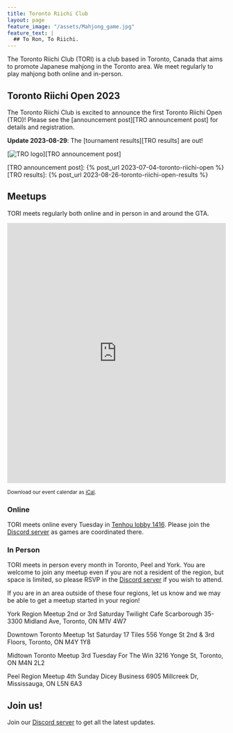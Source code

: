 ```yaml
---
title: Toronto Riichi Club
layout: page
feature_image: "/assets/Mahjong_game.jpg"
feature_text: |
  ## To Ron, To Riichi.
---
```


The Toronto Riichi Club (TORI) is a club based in Toronto, Canada that aims to promote Japanese mahjong in the Toronto area.
We meet regularly to play mahjong both online and in-person.

## Toronto Riichi Open 2023

The Toronto Riichi Club is excited to announce the first Toronto Riichi Open (TRO)! Please see the [announcement post][TRO announcement post] for details and registration.

**Update 2023-08-29**: The [tournament results][TRO results] are out!

[![TRO logo](/assets/logos/tro.svg)][TRO announcement post]

[TRO announcement post]: {% post_url 2023-07-04-toronto-riichi-open %}
[TRO results]: {% post_url 2023-08-26-toronto-riichi-open-results %}

## Meetups

TORI meets regularly both online and in person in and around the GTA.

<iframe src="https://calendar.google.com/calendar/embed?src=hcf286bplhs1pe6iq10dn9is1o%40group.calendar.google.com&ctz=America%2FToronto" style="border: 0; max-width: 100%" width="800" height="600" frameborder="0" scrolling="no"></iframe>

<small>Download our event calendar as [iCal](https://calendar.google.com/calendar/ical/hcf286bplhs1pe6iq10dn9is1o%40group.calendar.google.com/public/basic.ics).</small>

### Online

TORI meets online every Tuesday in [Tenhou lobby 1416](http://tenhou.net/0/?L1416).
Please join the [Discord server][] as games are coordinated there.

### In Person

TORI meets in person every month in Toronto, Peel and York.
You are welcome to join any meetup even if you are not a resident of the region, but space is limited, so please RSVP in the [Discord server][] if you wish to attend.

If you are in an area outside of these four regions, let us know and we may be able to get a meetup started in your region!

York Region Meetup
2nd or 3rd Saturday
Twilight Cafe Scarborough
35-3300 Midland Ave, Toronto, ON M1V 4W7

Downtown Toronto Meetup
1st Saturday
17 Tiles
556 Yonge St 2nd & 3rd Floors, Toronto, ON M4Y 1Y8

Midtown Toronto Meetup
3rd Tuesday
For The Win
3216 Yonge St, Toronto, ON M4N 2L2

Peel Region Meetup
4th Sunday
Dicey Business
6905 Millcreek Dr, Mississauga, ON L5N 6A3

## Join us!

Join our [Discord server][] to get all the latest updates.

[Discord server]: https://discord.gg/S4SxKgw
